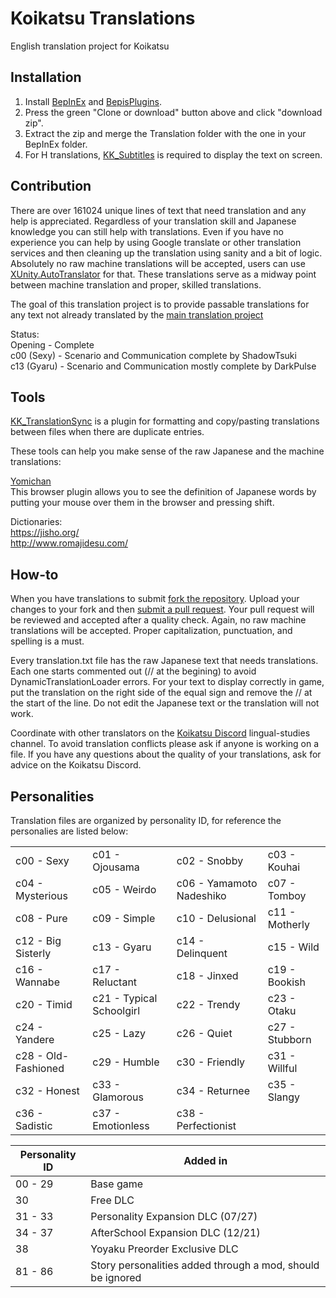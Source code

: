 # Koikatsu Translations
English translation project for Koikatsu

## Installation
1. Install [BepInEx](https://github.com/BepInEx/BepInEx/releases) and [BepisPlugins](https://github.com/bbepis/BepisPlugins/releases).
2. Press the green "Clone or download" button above and click "download zip".
3. Extract the zip and merge the Translation folder with the one in your BepInEx folder.
4. For H translations, [KK_Subtitles](https://github.com/DeathWeasel1337/KK_Plugins#readme) is required to display the text on screen.

## Contribution
There are over 161024 unique lines of text that need translation and any help is appreciated. Regardless of your translation skill and Japanese knowledge you can still help with translations. Even if you have no experience you can help by using Google translate or other translation services and then cleaning up the translation using sanity and a bit of logic. Absolutely no raw machine translations will be accepted, users can use [XUnity.AutoTranslator](https://github.com/bbepis/XUnity.AutoTranslator/releases) for that. These translations serve as a midway point between machine translation and proper, skilled translations.  

The goal of this translation project is to provide passable translations for any text not already translated by the [main translation project](https://github.com/bbepis/KoikatsuTranslation)  

Status:  
Opening - Complete  
c00 (Sexy) - Scenario and Communication complete by ShadowTsuki  
c13 (Gyaru) - Scenario and Communication mostly complete by DarkPulse  

## Tools
[KK_TranslationSync](https://github.com/DeathWeasel1337/KK_Plugins#kk_translationsync) is a plugin for formatting and copy/pasting translations between files when there are duplicate entries.

These tools can help you make sense of the raw Japanese and the machine translations:  

[Yomichan](https://foosoft.net/projects/yomichan/)  
This browser plugin allows you to see the definition of Japanese words by putting your mouse over them in the browser and pressing shift.  

Dictionaries:  
https://jisho.org/  
http://www.romajidesu.com/  

## How-to
When you have translations to submit [fork the repository](https://help.github.com/articles/fork-a-repo/). Upload your changes to your fork and then [submit a pull request](https://help.github.com/articles/about-pull-requests/). Your pull request will be reviewed and accepted after a quality check. Again, no raw machine translations will be accepted. Proper capitalization, punctuation, and spelling is a must.  

Every translation.txt file has the raw Japanese text that needs translations. Each one starts commented out (// at the begining) to avoid DynamicTranslationLoader errors. For your text to display correctly in game, put the translation on the right side of the equal sign and remove the // at the start of the line. Do not edit the Japanese text or the translation will not work.  

Coordinate with other translators on the [Koikatsu Discord](https://discord.gg/urDt8CK) lingual-studies channel. To avoid translation conflicts please ask if anyone is working on a file. If you have any questions about the quality of your translations, ask for advice on the Koikatsu Discord.


## Personalities
Translation files are organized by personality ID, for reference the personalies are listed below:

|  |  |  |  |
| ------------- | ------------- | ------------- | ------------- |
| c00 - Sexy  | c01 - Ojousama  | c02 - Snobby  | c03 - Kouhai  |
| c04 - Mysterious  | c05 - Weirdo  | c06 - Yamamoto Nadeshiko  | c07 - Tomboy  |
| c08 - Pure  | c09 - Simple  | c10 - Delusional  | c11 - Motherly  |
| c12 - Big Sisterly  | c13 - Gyaru  | c14 - Delinquent  | c15 - Wild  |
| c16 - Wannabe  | c17 - Reluctant  | c18 - Jinxed  | c19 - Bookish  |
| c20 - Timid  | c21 - Typical Schoolgirl  | c22 - Trendy  | c23 - Otaku  |
| c24 - Yandere  | c25 - Lazy  | c26 - Quiet  | c27 - Stubborn  |
| c28 - Old-Fashioned  | c29 - Humble  | c30 - Friendly  | c31 - Willful  |
| c32 - Honest  | c33 - Glamorous  | c34 - Returnee  | c35 - Slangy  |
| c36 - Sadistic  | c37 - Emotionless  | c38 - Perfectionist  |   |

| Personality ID | Added in |
| ------ | ------------------------------------ |
|00 - 29 | Base game                            |
|30      | Free DLC                             |
|31 - 33 | Personality Expansion DLC (07/27)    |
|34 - 37 | AfterSchool Expansion DLC (12/21)    |
|38      | Yoyaku Preorder Exclusive DLC        |
|81 - 86 | Story personalities added through a mod, should be ignored |
